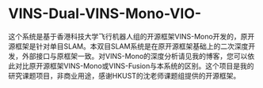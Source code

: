 # VINS-Dual-VINS-Mono-VIO-
这个系统是基于香港科技大学飞行机器人组的开源框架VINS-Mono开发的，原开源框架是针对单目SLAM。本双目SLAM系统是在原开源框架基础上的二次深度开发，外部接口与原框架一致。对VINS-Mono的深度分析请见我的博客，您可以依此对比原开源框架VINS-Mono或VINS-Fusion与本系统的区别。这个项目是我的研究课题项目，非商业用途，感谢HKUST的沈老师课题组提供的开源框架。
